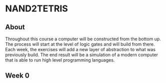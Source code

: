 # NAND2TETRIS

## About
Throughout this course a computer will be constructed from the bottom up. The process will start at the level of logic gates and will build from there. Each week, the exercises will add a new layer of abstraction to what was previously build. The end result will be a simulation of a modern computer that is able to run high level programming languages.

## Week 0

